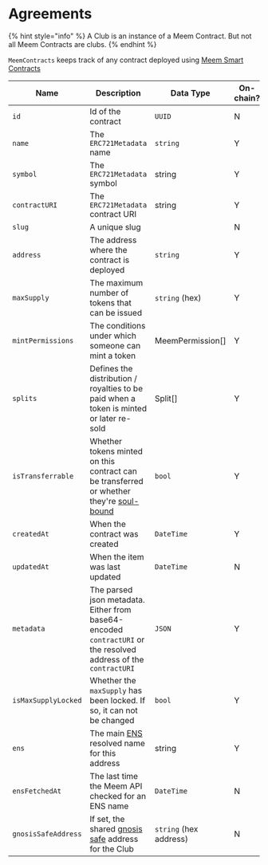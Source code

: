 # Agreements

{% hint style="info" %}
A Club is an instance of a Meem Contract. But not all Meem Contracts are clubs.
{% endhint %}

`MeemContracts` keeps track of any contract deployed using [Meem Smart Contracts](../../meem-contracts/meem-smart-contracts.md)

<table><thead><tr><th width="164">Name</th><th width="273">Description</th><th width="179">Data Type</th><th>On-chain?</th></tr></thead><tbody><tr><td><code>id</code></td><td>Id of the contract</td><td><code>UUID</code></td><td>N</td></tr><tr><td><code>name</code></td><td>The <code>ERC721Metadata</code> name</td><td><code>string</code></td><td>Y</td></tr><tr><td><code>symbol</code></td><td>The <code>ERC721Metadata</code> symbol</td><td>string</td><td>Y</td></tr><tr><td><code>contractURI</code></td><td>The <code>ERC721Metadata</code> contract URI</td><td>string</td><td>Y</td></tr><tr><td><code>slug</code></td><td>A unique slug</td><td></td><td>N</td></tr><tr><td><code>address</code></td><td>The address where the contract is deployed</td><td><code>string</code></td><td>Y</td></tr><tr><td><code>maxSupply</code></td><td>The maximum number of tokens that can be issued</td><td><code>string</code> (hex)</td><td>Y</td></tr><tr><td><code>mintPermissions</code></td><td>The conditions under which someone can mint a token</td><td>MeemPermission[]</td><td>Y</td></tr><tr><td><code>splits</code></td><td>Defines the distribution / royalties to be paid when a token is minted or later re-sold</td><td>Split[]</td><td>Y</td></tr><tr><td><code>isTransferrable</code></td><td>Whether tokens minted on this contract can be transferred or whether they're <a href="https://vitalik.ca/general/2022/01/26/soulbound.html">soul-bound</a></td><td><code>bool</code></td><td>Y</td></tr><tr><td><code>createdAt</code></td><td>When the contract was created</td><td><code>DateTime</code></td><td>Y</td></tr><tr><td><code>updatedAt</code></td><td>When the item was last updated</td><td><code>DateTime</code></td><td>N</td></tr><tr><td><code>metadata</code></td><td>The parsed json metadata. Either from base64-encoded <code>contractURI</code> or the resolved address of the <code>contractURI</code></td><td><code>JSON</code></td><td>Y</td></tr><tr><td><code>isMaxSupplyLocked</code></td><td>Whether the <code>maxSupply</code> has been locked. If so, it can not be changed</td><td><code>bool</code></td><td>Y</td></tr><tr><td><code>ens</code></td><td>The main <a href="https://app.ens.domains/">ENS</a> resolved name for this address</td><td>string</td><td>Y</td></tr><tr><td><code>ensFetchedAt</code></td><td>The last time the Meem API checked for an ENS name</td><td><code>DateTime</code></td><td>N</td></tr><tr><td><code>gnosisSafeAddress</code></td><td>If set, the shared <a href="https://gnosis-safe.io/app/">gnosis safe</a> address for the Club</td><td><code>string</code> (hex address)</td><td>N</td></tr></tbody></table>
